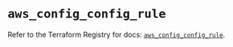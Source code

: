 # `aws_config_config_rule`

Refer to the Terraform Registry for docs: [`aws_config_config_rule`](https://registry.terraform.io/providers/hashicorp/aws/5.36.0/docs/resources/config_config_rule).
